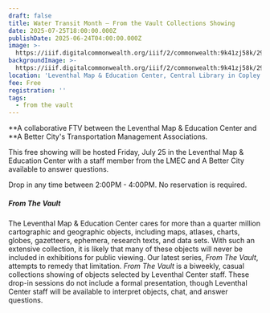 ```yaml
---
draft: false
title: Water Transit Month — From the Vault Collections Showing
date: 2025-07-25T18:00:00.000Z
publishDate: 2025-06-24T04:00:00.000Z
image: >-
  https://iiif.digitalcommonwealth.org/iiif/2/commonwealth:9k41zj58k/2914,1741,5147,2797/1200,/0/default.jpg
backgroundImage: >-
  https://iiif.digitalcommonwealth.org/iiif/2/commonwealth:9k41zj58k/2914,1741,5147,2797/1200,/0/default.jpg
location: 'Leventhal Map & Education Center, Central Library in Copley Square'
fee: Free
registration: ''
tags:
  - from the vault
---
```


**A collaborative FTV between the Leventhal Map & Education Center and **A Better City's Transportation Management Associations.

This free showing will be hosted Friday, July 25 in the Leventhal Map & Education Center with a staff member from the LMEC and A Better City available to answer questions.

Drop in any time between 2:00PM - 4:00PM. No reservation is required.

##### ***From The Vault***

The Leventhal Map & Education Center cares for more than a quarter million cartographic and geographic objects, including maps, atlases, charts, globes, gazetteers, ephemera, research texts, and data sets. With such an extensive collection, it is likely that many of these objects will never be included in exhibitions for public viewing. Our latest series, *From The Vault*, attempts to remedy that limitation. *From The Vault* is a biweekly, casual collections showing of objects selected by Leventhal Center staff. These drop-in sessions do not include a formal presentation, though Leventhal Center staff will be available to interpret objects, chat, and answer questions.
